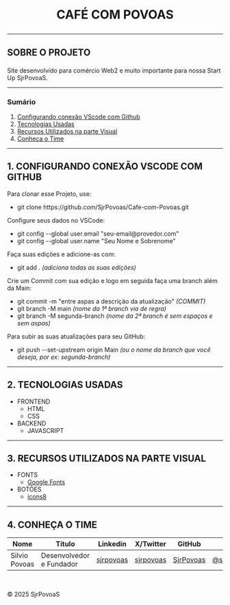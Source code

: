 # <p align="center">CAFÉ COM POVOAS</p>
---

## <p id="#sobre">SOBRE O PROJETO</p>
 Site desenvolvido para comércio Web2 e muito importante para nossa Start Up SjrPovoaS.</p>
 
---
### Sumário

1. [Configurando conexão VScode com Github](https://github.com/SjrPovoas/Cafe-com-Povoas/#1-configurando-conexao-vscode-com-github)
2. [Tecnologias Usadas](https://github.com/SjrPovoas/Cafe-com-Povoas/#2-tecnologias-usadas)
3. [Recursos Utilizados na parte Visual](https://github.com/SjrPovoas/Cafe-com-Povoas/#3-recursos-utilizados-na-parte-visual)
4. [Conheça o Time](https://github.com/SjrPovoas/Cafe-com-Povoas/#4-conheca-o-time)

---
## 1. CONFIGURANDO CONEXÃO VSCODE COM GITHUB

<p>Para clonar esse Projeto, use:</p>
<ul>
  <li>git clone https://github.com/SjrPovoas/Cafe-com-Povoas.git</li>
</ul>

<p>Configure seus dados no VSCode:</p>
<ul>
  <li>git config --global user.email "seu-email@provedor.com"</li>
  <li>git config --global user.name "Seu Nome e Sobrenome"</li>
</ul>

<p>Faça suas edições e adicione-as com:</p>
<ul>
  <li>git add . <i>(adiciona todas as suas edições)</i></li>
</ul>

<p>Crie um Commit com sua edição e logo em seguida faça uma branch além da Main:</p>
<ul>
  <li>git commit -m "entre aspas a descrição da atualização" <i>(COMMIT)</i></li>
  <li>git branch -M main <i>(nome da 1ª branch via de regra)</i></li>
  <li>git branch -M segunda-branch <i>(nome da 2ª branch é sem espaços e sem aspas)</i></li>
</ul>
<p>Para subir as suas atualizações para seu GitHub:</p>
<ul>
  <li>git push --set-upstream origin Main <i>(ou o nome da branch que você deseja, por ex: segunda-branch)</i></li>
</ul>

---
## 2. TECNOLOGIAS USADAS

- FRONTEND
  - HTML
  - CSS
- BACKEND
  - JAVASCRIPT

---
## 3. RECURSOS UTILIZADOS NA PARTE VISUAL

- FONTS
  - [Google Fonts](https://fonts.google.com/)
- BOTÕES
  - [icons8](https://icons8.com/)

---
## 4. CONHEÇA O TIME

Nome | Título | Linkedin | X/Twitter | GitHub | Instagram
---|---|---|---|---|---
Silvio Povoas | Desenvolvedor e Fundador | [sjrpovoas](https://www.linkedin.com/in/sjrpovoas) | [sjrpovoas](https://www.x.com/sjrpovoas) | [SjrPovoas](https://github.com/SjrPovoas) | [@silviopovoasjunior](https://www.instagram.com/silviopovoasjunior)


</br>

&COPY; 2025 SjrPovoaS
